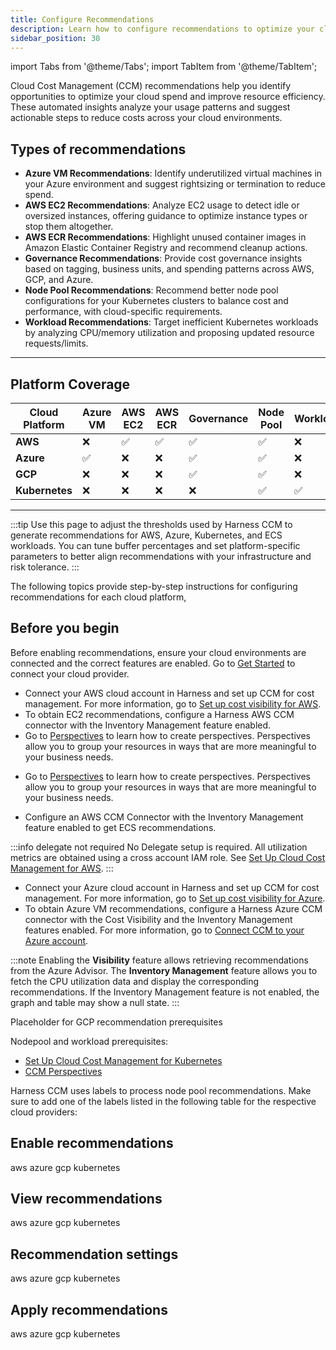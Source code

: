 ```yaml
---
title: Configure Recommendations
description: Learn how to configure recommendations to optimize your cloud costs.
sidebar_position: 30
---
```


import Tabs from '@theme/Tabs';
import TabItem from '@theme/TabItem';


Cloud Cost Management (CCM) recommendations help you identify opportunities to optimize your cloud spend and improve resource efficiency. These automated insights analyze your usage patterns and suggest actionable steps to reduce costs across your cloud environments.

## Types of recommendations
- **Azure VM Recommendations**: Identify underutilized virtual machines in your Azure environment and suggest rightsizing or termination to reduce spend.
- **AWS EC2 Recommendations**: Analyze EC2 usage to detect idle or oversized instances, offering guidance to optimize instance types or stop them altogether.
- **AWS ECR Recommendations**: Highlight unused container images in Amazon Elastic Container Registry and recommend cleanup actions.
- **Governance Recommendations**: Provide cost governance insights based on tagging, business units, and spending patterns across AWS, GCP, and Azure.
- **Node Pool Recommendations**: Recommend better node pool configurations for your Kubernetes clusters to balance cost and performance, with cloud-specific requirements.
- **Workload Recommendations**: Target inefficient Kubernetes workloads by analyzing CPU/memory utilization and proposing updated resource requests/limits.

---

## Platform Coverage
| Cloud Platform | Azure VM | AWS EC2 | AWS ECR | Governance | Node Pool | Workload |
|----------------|----------|---------|---------|------------|------------|----------|
| **AWS**        | ❌       | ✅      | ✅      | ✅         | ✅         | ❌       |
| **Azure**      | ✅       | ❌      | ❌      | ✅         | ✅         | ❌       |
| **GCP**        | ❌       | ❌      | ❌      | ✅         | ✅         | ❌       |
| **Kubernetes** | ❌       | ❌      | ❌      | ❌         | ✅         | ✅       |

---

:::tip
Use this page to adjust the thresholds used by Harness CCM to generate recommendations for AWS, Azure, Kubernetes, and ECS workloads. You can tune buffer percentages and set platform-specific parameters to better align recommendations with your infrastructure and risk tolerance.
:::

The following topics provide step-by-step instructions for configuring recommendations for each cloud platform, 

## Before you begin
Before enabling recommendations, ensure your cloud environments are connected and the correct features are enabled. Go to [Get Started](#) to connect your cloud provider.

<Tabs groupId="cloud-platform" queryString>
<TabItem value="aws" label="AWS">
<Tabs groupId="recommendation-type" queryString>
<TabItem value="ec2" label="EC2">

- Connect your AWS cloud account in Harness and set up CCM for cost management. For more information, go to [Set up cost visibility for AWS](/docs/cloud-cost-management/get-started/onboarding-guide/set-up-cost-visibility-for-aws).
- To obtain EC2 recommendations, configure a Harness AWS CCM connector with the Inventory Management feature enabled.
- Go to [Perspectives](/docs/cloud-cost-management/3-use-ccm-cost-reporting/1-ccm-perspectives/1-create-cost-perspectives) to learn how to create perspectives. Perspectives allow you to group your resources in ways that are more meaningful to your business needs.
</TabItem>
<TabItem value="ecs" label="ECS">

- Go to [Perspectives](docs/cloud-cost-management/3-use-ccm-cost-reporting/1-ccm-perspectives/1-create-cost-perspectives) to learn how to create perspectives. Perspectives allow you to group your resources in ways that are more meaningful to your business needs.

- Configure an AWS CCM Connector with the Inventory Management feature enabled to get ECS recommendations.

:::info delegate not required
No Delegate setup is required. All utilization metrics are obtained using a cross account IAM role.
See [Set Up Cloud Cost Management for AWS](/docs/cloud-cost-management/get-started/onboarding-guide/set-up-cost-visibility-for-aws).
:::

</TabItem>
</Tabs>
</TabItem>
<TabItem value="azure" label="Azure">

- Connect your Azure cloud account in Harness and set up CCM for cost management. For more information, go to [Set up cost visibility for Azure](/docs/cloud-cost-management/get-started/onboarding-guide/set-up-cost-visibility-for-azure.md).
- To obtain Azure VM recommendations, configure a Harness Azure CCM connector with the Cost Visibility and the Inventory Management features enabled. For more information, go to [Connect CCM to your Azure account](/docs/cloud-cost-management/get-started/onboarding-guide/set-up-cost-visibility-for-azure.md#connect-ccm-to-your-azure-account).
  
:::note
Enabling the **Visibility** feature allows retrieving recommendations from the Azure Advisor. The **Inventory Management** feature allows you to fetch the CPU utilization data and display the corresponding recommendations. If the Inventory Management feature is not enabled, the graph and table may show a null state.
:::

</TabItem>
<TabItem value="gcp" label="GCP">
Placeholder for GCP recommendation prerequisites
</TabItem>
<TabItem value="kubernetes" label="Kubernetes">

Nodepool and workload prerequisites:
* [Set Up Cloud Cost Management for Kubernetes](../../get-started/onboarding-guide/set-up-cost-visibility-for-kubernetes.md)
* [CCM Perspectives](../../3-use-ccm-cost-reporting/1-ccm-perspectives/1-create-cost-perspectives.md)

Harness CCM uses labels to process node pool recommendations. Make sure to add one of the labels listed in the following table for the respective cloud providers:

</TabItem>
</Tabs>

## Enable recommendations

<Tabs groupId="cloud-platform" queryString>
<TabItem value="aws" label="AWS">
aws
</TabItem>
<TabItem value="azure" label="Azure">
azure
</TabItem>
<TabItem value="gcp" label="GCP">
gcp
</TabItem>
<TabItem value="kubernetes" label="Kubernetes">
kubernetes
</TabItem>
</Tabs>

## View recommendations

<Tabs groupId="cloud-platform" queryString>
<TabItem value="aws" label="AWS">
aws
</TabItem>
<TabItem value="azure" label="Azure">
azure
</TabItem>
<TabItem value="gcp" label="GCP">
gcp
</TabItem>
<TabItem value="kubernetes" label="Kubernetes">
kubernetes
</TabItem>
</Tabs>

## Recommendation settings

<Tabs groupId="cloud-platform" queryString>
<TabItem value="aws" label="AWS">
aws
</TabItem>
<TabItem value="azure" label="Azure">
azure
</TabItem>
<TabItem value="gcp" label="GCP">
gcp
</TabItem>
<TabItem value="kubernetes" label="Kubernetes">
kubernetes
</TabItem>
</Tabs>

## Apply recommendations

<Tabs groupId="cloud-platform" queryString>
<TabItem value="aws" label="AWS">
aws
</TabItem>
<TabItem value="azure" label="Azure">
azure
</TabItem>
<TabItem value="gcp" label="GCP">
gcp
</TabItem>
<TabItem value="kubernetes" label="Kubernetes">
kubernetes
</TabItem>
</Tabs>
